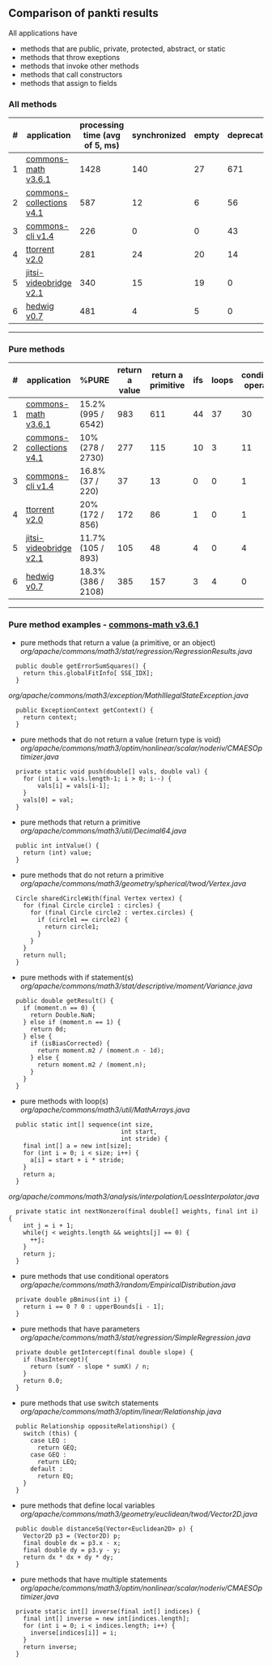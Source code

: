 
## Comparison of pankti results

All applications have
- methods that are public, private, protected, abstract, or static
- methods that throw exeptions
- methods that invoke other methods
- methods that call constructors
- methods that assign to fields

### All methods

\# | application | processing time (avg of 5, ms) | synchronized | empty | deprecated | annotation types | #METH | #PURE
-- | ----------- | ------------------------------ | ------------ | ----- | ---------- | ---------------- | ----- | -----
1 | [commons-math v3.6.1][1] | 1428 | 140 | 27 | 671 | 0 | 6542 | 995
2 | [commons-collections v4.1][2] | 587 | 12 | 6 | 56 | 0 | 2730 | 278
3 | [commons-cli v1.4][3] | 226 | 0 | 0 | 43 | 0 | 220 | 37
4 | [ttorrent v2.0][4] | 281 | 24 | 20 | 14 | 0 | 856 | 172
5 | [jitsi-videobridge v2.1][5] | 340 | 15 | 19 | 0 | 2 | 893 | 105
6 | [hedwig v0.7][6] | 481 | 4 | 5 | 0 | 0 | 2108 | 386
___

### Pure methods

\# | application | %PURE | return a value | return a primitive | ifs | loops | conditional operators | parameters | switch statements | local variables | multiple statements
-- | ----------- | ----- | -------------- | ------------------ | --- | ----- | --------------------- | ---------- | ----------------- | --------------- | -------------------
1 | [commons-math v3.6.1][1] | 15.2% (995 / 6542) | 983 | 611 | 44 | 37 | 30 | 154 | 1 | 67 | 74
2 | [commons-collections v4.1][2] | 10% (278 / 2730) | 277 | 115 | 10 | 3 | 11 | 43 | 0 | 3 | 11
3 | [commons-cli v1.4][3] | 16.8% (37 / 220) | 37 | 13 | 0 | 0 | 1 | 2 | 1 | 0 | 1
4 | [ttorrent v2.0][4] | 20% (172 / 856) | 172 | 86 | 1 | 0 | 1 | 8 | 0 | 2 | 2
5 | [jitsi-videobridge v2.1][5] | 11.7% (105 / 893) | 105 | 48 | 4 | 0 | 4 | 16 | 1 | 2 | 4
6 | [hedwig v0.7][6] | 18.3% (386 / 2108) | 385 | 157 | 3 | 4 | 0 | 25 | 1 | 6 | 5
___

### Pure method examples - [commons-math v3.6.1][1]

- pure methods that return a value (a primitive, or an object)\
_org/apache/commons/math3/stat/regression/RegressionResults.java_
```
  public double getErrorSumSquares() {
    return this.globalFitInfo[ SSE_IDX];
  }
```
_org/apache/commons/math3/exception/MathIllegalStateException.java_
```
  public ExceptionContext getContext() {
    return context;
  }
```

- pure methods that do not return a value (return type is void)\
_org/apache/commons/math3/optim/nonlinear/scalar/noderiv/CMAESOptimizer.java_
```
  private static void push(double[] vals, double val) {
    for (int i = vals.length-1; i > 0; i--) {
        vals[i] = vals[i-1];
    }
    vals[0] = val;
  }

```

- pure methods that return a primitive\
_org/apache/commons/math3/util/Decimal64.java_
```
  public int intValue() {
    return (int) value;
  }
```

- pure methods that do not return a primitive\
_org/apache/commons/math3/geometry/spherical/twod/Vertex.java_
```
  Circle sharedCircleWith(final Vertex vertex) {
    for (final Circle circle1 : circles) {
      for (final Circle circle2 : vertex.circles) {
        if (circle1 == circle2) {
          return circle1;
        }
      }
    }
    return null;
  }

```

- pure methods with if statement(s)\
_org/apache/commons/math3/stat/descriptive/moment/Variance.java_
```
  public double getResult() {
    if (moment.n == 0) {
      return Double.NaN;
    } else if (moment.n == 1) {
      return 0d;
    } else {
      if (isBiasCorrected) {
        return moment.m2 / (moment.n - 1d);
      } else {
        return moment.m2 / (moment.n);
      }
    }
  }
```

- pure methods with loop(s)\
_org/apache/commons/math3/util/MathArrays.java_
```
  public static int[] sequence(int size,
                               int start,
                               int stride) {
    final int[] a = new int[size];
    for (int i = 0; i < size; i++) {
      a[i] = start + i * stride;
    }
    return a;
  }
```

_org/apache/commons/math3/analysis/interpolation/LoessInterpolator.java_
```
  private static int nextNonzero(final double[] weights, final int i) {
    int j = i + 1;
    while(j < weights.length && weights[j] == 0) {
      ++j;
    }
    return j;
  }
```

- pure methods that use conditional operators\
_org/apache/commons/math3/random/EmpiricalDistribution.java_
```
  private double pBminus(int i) {
    return i == 0 ? 0 : upperBounds[i - 1];
  }

```

- pure methods that have parameters\
_org/apache/commons/math3/stat/regression/SimpleRegression.java_
```
  private double getIntercept(final double slope) {
    if (hasIntercept){
      return (sumY - slope * sumX) / n;
    }
    return 0.0;
  }
```

- pure methods that use switch statements\
_org/apache/commons/math3/optim/linear/Relationship.java_
```
  public Relationship oppositeRelationship() {
    switch (this) {
      case LEQ :
        return GEQ;
      case GEQ :
        return LEQ;
      default :
        return EQ;
    }
  }
```

- pure methods that define local variables\
_org/apache/commons/math3/geometry/euclidean/twod/Vector2D.java_
```
  public double distanceSq(Vector<Euclidean2D> p) {
    Vector2D p3 = (Vector2D) p;
    final double dx = p3.x - x;
    final double dy = p3.y - y;
    return dx * dx + dy * dy;
  }
```

- pure methods that have multiple statements\
_org/apache/commons/math3/optim/nonlinear/scalar/noderiv/CMAESOptimizer.java_
```
  private static int[] inverse(final int[] indices) {
    final int[] inverse = new int[indices.length];
    for (int i = 0; i < indices.length; i++) {
      inverse[indices[i]] = i;
    }
    return inverse;
  }
```

[1]: https://github.com/apache/commons-math/tree/MATH_3_6_1
[2]: https://github.com/apache/commons-collections/tree/collections-4.1
[3]: https://github.com/apache/commons-cli/tree/cli-1.4
[4]: https://github.com/mpetazzoni/ttorrent/tree/ttorrent-2.0
[5]: https://github.com/jitsi/jitsi-videobridge/tree/v2.1
[6]: https://sourceforge.net/projects/hwmail/files/0.7/

